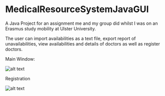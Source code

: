 # MedicalResourceSystemJavaGUI

A Java Project for an assignment me and my group did whilst I was on an Erasmus study mobility at Ulster University. 

The user can import availabilities as a text file, export report of unavailabilities, view availabilities and details of doctors as well as register doctors. 

Main Window:

![alt text](https://github.com/danielvlla/MedicalResourceSystemJavaGUI/blob/master/files/Screen%20Shot%202018-05-01%20at%2019.25.36.jpg)

Registration

![alt text](https://github.com/danielvlla/MedicalResourceSystemJavaGUI/blob/master/files/Screen%20Shot%202018-05-01%20at%2019.25.52.jpg)
